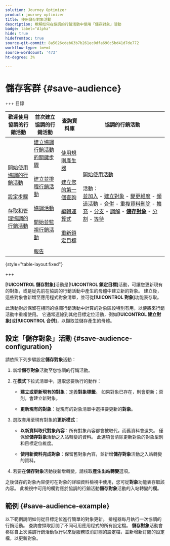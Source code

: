 ```yaml
---
solution: Journey Optimizer
product: journey optimizer
title: 使用儲存對象活動
description: 瞭解如何在協調的行銷活動中使用「儲存對象」活動
badge: label="Alpha"
hide: true
hidefromtoc: true
source-git-commit: 8a5026cdeb63b7b261ec0dfa690c5bd41d7de772
workflow-type: tm+mt
source-wordcount: '473'
ht-degree: 3%

---
```


# 儲存客群 {#save-audience}

+++ 目錄

| 歡迎使用協調的行銷活動 | 首次建立協調的行銷活動 | 查詢資料庫 | 協調的行銷活動 |
|---|---|---|---|
| [開始使用協調的行銷活動](../gs-orchestrated-campaigns.md)<br/><br/>[設定步驟](../configuration-steps.md)<br/><br/>[存取和管理協調的行銷活動](../access-manage-orchestrated-campaigns.md) | [建立協調行銷活動的關鍵步驟](../gs-campaign-creation.md)<br/><br/>[建立並排程行銷活動](../create-orchestrated-campaign.md)<br/><br/>[協調活動](../orchestrate-activities.md)<br/><br/>[開始並監視行銷活動](../start-monitor-campaigns.md)<br/><br/>[報告](../reporting-campaigns.md) | [使用規則產生器](../orchestrated-rule-builder.md)<br/><br/>[建立您的第一個查詢](../build-query.md)<br/><br/>[編輯運算式](../edit-expressions.md)<br/><br/>[重新鎖定目標](../retarget.md) | [開始使用活動](about-activities.md)<br/><br/>活動：<br/>[並加入](and-join.md) - [建立對象](build-audience.md) - [變更維度](change-dimension.md) - [頻道活動](channels.md) - [合併](combine.md) - [重複資料刪除](deduplication.md) - [擴充](enrichment.md) - [分支](fork.md) - [調解](reconciliation.md) - <b>[儲存對象](save-audience.md)</b> - [分割](split.md) - [等待](wait.md) |

{style="table-layout:fixed"}

+++


**[!UICONTROL 儲存對象]**&#x200B;活動是&#x200B;**[!UICONTROL 鎖定目標]**&#x200B;活動，可讓您更新現有的對象，或是從先前在協調的行銷活動中產生的母體中建立新的對象。 建立後，這些對象會新增至應用程式對象清單，並可從&#x200B;**[!UICONTROL 對象]**&#x200B;功能表存取。

此活動對於保留在相同的協調行銷活動中計算的對象區段特別有用，以便將來行銷活動中重複使用。 它通常連線到其他目標定位活動，例如&#x200B;**[!UICONTROL 建立對象]**&#x200B;或&#x200B;**[!UICONTROL 合併]**，以擷取並儲存產生的母體。

## 設定「儲存對象」活動 {#save-audience-configuration}

請依照下列步驟設定&#x200B;**儲存對象**&#x200B;活動：

1. 新增&#x200B;**儲存對象**&#x200B;活動至您協調的行銷活動。

1. 在&#x200B;**模式**&#x200B;下拉式清單中，選取您要執行的動作：

   * **建立或更新現有的對象**：定義&#x200B;**對象標籤**。 如果對象已存在，則會更新；否則，會建立新對象。

   * **更新現有的對象**：從現有的對象清單中選擇要更新的&#x200B;**對象**。

1. 選取套用至現有對象的&#x200B;**更新模式**：

   * **以新資料取代對象內容**：所有對象內容都會被取代，而舊資料會遺失。 僅保留&#x200B;**儲存對象**&#x200B;活動之入站轉變的資料。 此選項會清除更新對象的對象型別和目標定位維度。

   * **使用新資料完成對象**：保留舊對象內容，並新增&#x200B;**儲存對象**&#x200B;活動之入站轉變的資料。

1. 若要在&#x200B;**儲存對象**&#x200B;活動後新增轉變，請核取&#x200B;**產生出站轉變**&#x200B;選項。

之後儲存的對象內容便可在對象的詳細資料檢視中使用，您可從&#x200B;**對象**&#x200B;功能表存取該內容。 此檢視中可用的欄對應於協調的行銷活動&#x200B;**儲存對象**&#x200B;活動的入站轉變的欄。

## 範例 {#save-audience-example}

以下範例說明如何從目標定位進行簡單的對象更新。 排程器每月執行一次協調的行銷活動。 查詢會擷取訂閱了不同可用應用程式的所有設定檔。 **儲存對象**&#x200B;活動會移除自上次協調行銷活動執行以來從服務取消訂閱的設定檔，並新增新訂閱的設定檔，以更新對象。
